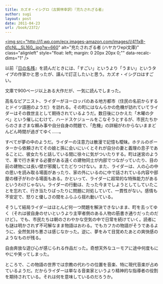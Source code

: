 ```yaml
---
title: カズオ・イシグロ（古賀林幸訳）『充たされざる者』
author: sugi
layout: post
date: 2011-04-23
url: /book/2372/
---
```

<a href="http://www.amazon.co.jp/exec/obidos/ASIN/415120041X/chezsugi-22/ref=nosim/" name="amazletlink" target="_blank"><img src="http://i1.wp.com/ecx.images-amazon.com/images/I/411xB-d1cNL._SL160_.jpg?w=660" alt="充たされざる者 (ハヤカワepi文庫)" class="alignleft" style="float: left; margin: 0 20px 20px 0;"" data-recalc-dims="1" /></a>

以前『[日の名残][1]』を読んだときには、「すごい」というより「うまい」というタイプの作家かと思ったが、謹んで訂正したいと思う。カズオ・イシグロはすごい。

文庫で900ページ以上ある大作だが、一気に読んでしまった。

高名なピアニスト、ライダーがヨーロッパのある地方都市（住民の名前からするとドイツ語圏のようだ）を訪れる。その町にはなんらかの危機が訪れていてライダーはその救世主として期待されているようだ。数日後にひかえた「木曜の夕べ」という催しにむけて、ハードスケジュールをこなそうとするが、市民たちからのさまざまな頼み事や自分自身の問題で、「危機」の詳細がわからないままどんどん時間が過ぎてゆく......。

すべてが夢の中のようだ。ライダーの注意力は散漫で記憶も曖昧。ホテルのポーターから依頼されてその娘と孫に会いにいくとそれが自分の妻と義理の息子であることに、彼女たちと話している間に徐々に気がついたりする。町は迷宮のようで、車で行き来する必要がある遠くの建物同士が内部でつながっていたり、目の前の建物には長い壁が邪魔してたどりつけない。また、ライダーは、人の心の中の思いを読み取る場面があったり、家の外にいるのに中で話されている内容や部屋の様子がわかる場面もある。かといって、ライダーに超常的な特殊能力があるというわけじゃない。ライダーの行動は、たった今までしようとしてしていたことを忘れて、行き当たりばったりに問題に対処していて、一貫性がない。感情も不安定で、怒りと優しさの間をふらふら揺れ動いている。

そうして結局ライダーはほとんど何一つ問題を解決できないまま、町を去ってゆく（それは彼自身のせいというより主宰者側のある人物の筋書き通りだったのだけど）。でも、市民たちは朝のさわやかな空気の中で日常を続けていく。読者にも謎は明かされず不可解なまま物語はおわる。でもカフカの物語がそうであるように、全然気持ち悪さは感じなかった。逆に、夢をみて目覚めたあとの爽快感のようなものが残る。

自由奔放な遊び心が感じられる作品だった。奇想天外なユーモアに途中何度もにやにや笑ってしまった。

ところで、この物語の世界では宗教の代わりの位置を音楽、特に現代音楽が占めているようだ。だからライダーは単なる音楽家というより精神的な指導者の役割を期待されている。それは何を意味しているのだろうか。


 [1]: http://asharpminor.com/book/20090818.html
